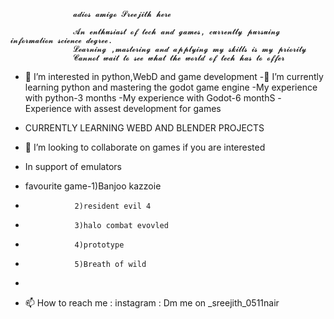 

                  𝓪𝓭𝓲𝓸𝓼 𝓪𝓶𝓲𝓰𝓸 𝓢𝓻𝓮𝓮𝓳𝓲𝓽𝓱 𝓱𝓮𝓻𝓮

                  𝓐𝓷 𝓮𝓷𝓽𝓱𝓾𝓼𝓲𝓪𝓼𝓽 𝓸𝓯 𝓽𝓮𝓬𝓱 𝓪𝓷𝓭 𝓰𝓪𝓶𝓮𝓼, 𝓬𝓾𝓻𝓻𝓮𝓷𝓽𝓵𝔂 𝓹𝓾𝓻𝓼𝓾𝓲𝓷𝓰 𝓲𝓷𝓯𝓸𝓻𝓶𝓪𝓽𝓲𝓸𝓷 𝓼𝓬𝓲𝓮𝓷𝓬𝓮 𝓭𝓮𝓰𝓻𝓮𝓮.
                  𝓛𝓮𝓪𝓻𝓷𝓲𝓷𝓰 ,𝓶𝓪𝓼𝓽𝓮𝓻𝓲𝓷𝓰 𝓪𝓷𝓭 𝓪𝓹𝓹𝓵𝔂𝓲𝓷𝓰 𝓶𝔂 𝓼𝓴𝓲𝓵𝓵𝓼 𝓲𝓼 𝓶𝔂 𝓹𝓻𝓲𝓸𝓻𝓲𝓽𝔂 
                  𝓒𝓪𝓷𝓷𝓸𝓽 𝔀𝓪𝓲𝓽 𝓽𝓸 𝓼𝓮𝓮 𝔀𝓱𝓪𝓽 𝓽𝓱𝓮 𝔀𝓸𝓻𝓵𝓭 𝓸𝓯 𝓽𝓮𝓬𝓱 𝓱𝓪𝓼 𝓽𝓸 𝓸𝓯𝓯𝓮𝓻
               

- 👀 I’m interested in python,WebD and game development
-🌱 I’m currently learning python and mastering the godot game engine
 -My experience with python-3 months
 -My experience with Godot-6 monthS
 -Experience with assest development for games 
 - CURRENTLY LEARNING WEBD AND BLENDER PROJECTS

- 💞️ I’m looking to collaborate on games if you are interested
- In support of emulators
- favourite game-1)Banjoo kazzoie 
-                2)resident evil 4
-                3)halo combat evovled
-                4)prototype
-                5)Breath of wild 
-            
- 📫 How to reach me : instagram : Dm me on  _sreejith_0511nair 
<!---
ganonhyrule667/ganonhyrule667 is a ✨ special ✨ repository because its `README.md` (this file) appears on your GitHub profile.
You can click the Preview link to take a look at your changes.
--->
